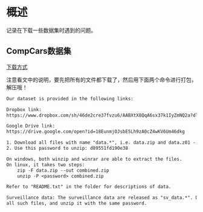 # 概述

记录在下载一些数据集时遇到的问题。

## CompCars数据集

<a href="http://mmlab.ie.cuhk.edu.hk/datasets/comp_cars/instruction.txt">下载方式</a>

注意看文中的说明，要先把所有的文件都下载了，然后用下面两个命令进行打包，解压哦！

```txt
Our dataset is provided in the following links:

Dropbox link:
https://www.dropbox.com/sh/46de2cre37fvzu6/AABXtX8QqA6sx37k1IyZmNQ2a?dl=0

Google Drive link:
https://drive.google.com/open?id=18EunmjOJsbE5Lh9zA0cZ4wKV6Um46dkg

1. Download all files with name "data.*", i.e. data.zip and data.z01 - data.z22.
2. Use this password to unzip: d89551fd190e38

On windows, both winzip and winrar are able to extract the files.
On linux, it takes two steps:
    zip -F data.zip --out combined.zip
    unzip -P <password> combined.zip

Refer to "README.txt" in the folder for descriptions of data.

Surveillance data: The surveillance data are released as "sv_data.*". Download
all such files, and unzip it with the same password.
```

